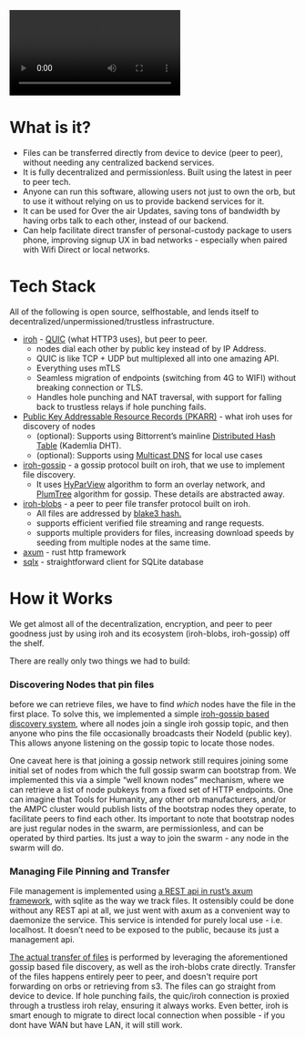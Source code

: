 ![video demo showcasing orb-blob and explaining it](./demo.mp4)

# What is it?

- Files can be transferred directly from device to device (peer to peer), without needing any centralized backend services.
- It is fully decentralized and permissionless. Built using the latest in peer to peer tech.
- Anyone can run this software, allowing users not just to own the orb, but to use it without relying on us to provide backend services for it.
- It can be used for Over the air Updates, saving tons of bandwidth by having orbs talk to each other, instead of our backend.
- Can help facilitate direct transfer of personal-custody package to users phone, improving signup UX in bad networks - especially when paired with Wifi Direct or local networks.

# Tech Stack

All of the following is open source, selfhostable, and lends itself to decentralized/unpermissioned/trustless infrastructure.

- [iroh](https://www.iroh.computer/) - [QUIC](https://datatracker.ietf.org/doc/html/rfc9000) (what HTTP3 uses), but peer to peer.
    - nodes dial each other by public key instead of by IP Address.
    - QUIC is like TCP + UDP but multiplexed all into one amazing API.
    - Everything uses mTLS
    - Seamless migration of endpoints (switching from 4G to WIFI) without breaking connection or TLS.
    - Handles hole punching and NAT traversal, with support for falling back to trustless relays if hole punching fails.
- [Public Key Addressable Resource Records (PKARR)](https://github.com/pubky/pkarr) - what iroh uses for discovery of nodes
    - (optional): Supports using Bittorrent’s mainline [Distributed Hash Table](https://www.youtube.com/watch?v=1QdKhNpsj8M&pp=ygUWZGlzdHJpYnV0ZWQgaGFzaCB0YWJsZdIHCQnHCQGHKiGM7w%3D%3D) (Kademlia DHT).
    - (optional): Supports using [Multicast DNS](https://datatracker.ietf.org/doc/html/rfc6762) for local use cases
- [iroh-gossip](https://docs.rs/iroh-gossip/0.91.0/iroh_gossip/index.html) - a gossip protocol built on iroh, that we use to implement file discovery.
    - It uses [HyParView](https://asc.di.fct.unl.pt/~jleitao/pdf/dsn07-leitao.pdf) algorithm to form an overlay network, and [PlumTree](https://asc.di.fct.unl.pt/~jleitao/pdf/srds07-leitao.pdf) algorithm for gossip. These details are abstracted away.
- [iroh-blobs](https://docs.rs/iroh-blobs/0.93.0/iroh_blobs/index.html) - a peer to peer file transfer protocol built on iroh.
    - All files are addressed by [blake3 hash.](https://www.infoq.com/news/2020/01/blake3-fast-crypto-hash/)
    - supports efficient verified file streaming and range requests.
    - supports multiple providers for files, increasing download speeds by seeding from multiple nodes at the same time.
- [axum](https://docs.rs/axum/latest/axum/) - rust http framework
- [sqlx](https://docs.rs/sqlx/latest/sqlx/) - straightforward client for SQLite database

# How it Works

We get almost all of the decentralization, encryption, and peer to peer goodness just by using iroh and its ecosystem (iroh-blobs, iroh-gossip) off the shelf.

There are really only two things we had to build:

### Discovering Nodes that pin files

before we can retrieve files, we have to find *which* nodes have the file in the first place. To solve this, we implemented a simple [iroh-gossip based discovery system](https://github.com/worldcoin/orb-software/blob/1e917cc5b1472091baf013ad984c8c0c5a181b09/orb-blob/p2p/src/lib.rs#L40-L55), where all nodes join a single iroh gossip topic, and then anyone who pins the file occasionally broadcasts their NodeId (public key). This allows anyone listening on the gossip topic to locate those nodes.

One caveat here is that joining a gossip network still requires joining some initial set of nodes from which the full gossip swarm can bootstrap from. We implemented this via a simple “well known nodes” mechanism, where we can retrieve a list of node pubkeys from a fixed set of HTTP endpoints. One can imagine that Tools for Humanity, any other orb manufacturers, and/or the AMPC cluster would publish lists of the bootstrap nodes they operate, to facilitate peers to find each other. Its important to note that bootstrap nodes are just regular nodes in the swarm, are permissionless, and can be operated by third parties. Its just a way to join the swarm - any node in the swarm will do.

### Managing File Pinning and Transfer

File management is implemented using [a REST api in rust’s axum framework](https://github.com/worldcoin/orb-software/blob/1e917cc5b1472091baf013ad984c8c0c5a181b09/orb-blob/src/program.rs#L66-L73), with sqlite as the way we track files. It ostensibly could be done without any REST api at all, we just went with axum as a convenient way to daemonize the service. This service is intended for purely local use - i.e. localhost. It doesn’t need to be exposed to the public, because its just a management api.

[The actual transfer of files](https://github.com/worldcoin/orb-software/blob/1e917cc5b1472091baf013ad984c8c0c5a181b09/orb-blob/src/handlers/download.rs#L23-L115) is performed by leveraging the aforementioned gossip based file discovery, as well as the iroh-blobs crate directly. Transfer of the files happens entirely peer to peer, and doesn't require port forwarding on orbs or retrieving from s3. The files can go straight from device to device. If hole punching fails, the quic/iroh connection is proxied through a trustless iroh relay, ensuring it always works. Even better, iroh is smart enough to migrate to direct local connection when possible - if you dont have WAN but have LAN, it will still work.
